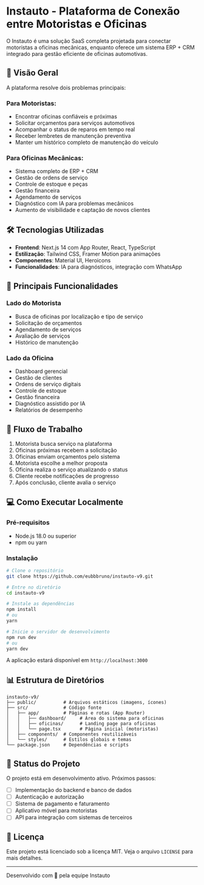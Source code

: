 # Instauto - Plataforma de Conexão entre Motoristas e Oficinas

O Instauto é uma solução SaaS completa projetada para conectar motoristas a oficinas mecânicas, enquanto oferece um sistema ERP + CRM integrado para gestão eficiente de oficinas automotivas.

## 🚀 Visão Geral

A plataforma resolve dois problemas principais:

### Para Motoristas:
- Encontrar oficinas confiáveis e próximas
- Solicitar orçamentos para serviços automotivos
- Acompanhar o status de reparos em tempo real
- Receber lembretes de manutenção preventiva
- Manter um histórico completo de manutenção do veículo

### Para Oficinas Mecânicas:
- Sistema completo de ERP + CRM
- Gestão de ordens de serviço
- Controle de estoque e peças
- Gestão financeira
- Agendamento de serviços
- Diagnóstico com IA para problemas mecânicos
- Aumento de visibilidade e captação de novos clientes

## 🛠️ Tecnologias Utilizadas

- **Frontend**: Next.js 14 com App Router, React, TypeScript
- **Estilização**: Tailwind CSS, Framer Motion para animações
- **Componentes**: Material UI, Heroicons
- **Funcionalidades**: IA para diagnósticos, integração com WhatsApp

## 📱 Principais Funcionalidades

### Lado do Motorista
- Busca de oficinas por localização e tipo de serviço
- Solicitação de orçamentos
- Agendamento de serviços
- Avaliação de serviços
- Histórico de manutenção

### Lado da Oficina
- Dashboard gerencial
- Gestão de clientes
- Ordens de serviço digitais
- Controle de estoque
- Gestão financeira
- Diagnóstico assistido por IA
- Relatórios de desempenho

## 🔄 Fluxo de Trabalho

1. Motorista busca serviço na plataforma
2. Oficinas próximas recebem a solicitação
3. Oficinas enviam orçamentos pelo sistema
4. Motorista escolhe a melhor proposta
5. Oficina realiza o serviço atualizando o status
6. Cliente recebe notificações de progresso
7. Após conclusão, cliente avalia o serviço

## 💻 Como Executar Localmente

### Pré-requisitos
- Node.js 18.0 ou superior
- npm ou yarn

### Instalação

```bash
# Clone o repositório
git clone https://github.com/eubbbruno/instauto-v9.git

# Entre no diretório
cd instauto-v9

# Instale as dependências
npm install
# ou
yarn

# Inicie o servidor de desenvolvimento
npm run dev
# ou
yarn dev
```

A aplicação estará disponível em `http://localhost:3000`

## 📊 Estrutura de Diretórios

```
instauto-v9/
├── public/          # Arquivos estáticos (imagens, ícones)
├── src/             # Código fonte
│   ├── app/         # Páginas e rotas (App Router)
│   │   ├── dashboard/     # Área do sistema para oficinas
│   │   ├── oficinas/      # Landing page para oficinas
│   │   └── page.tsx       # Página inicial (motoristas)
│   ├── components/  # Componentes reutilizáveis
│   └── styles/      # Estilos globais e temas
└── package.json     # Dependências e scripts
```

## 🚧 Status do Projeto

O projeto está em desenvolvimento ativo. Próximos passos:

- [ ] Implementação do backend e banco de dados
- [ ] Autenticação e autorização
- [ ] Sistema de pagamento e faturamento
- [ ] Aplicativo móvel para motoristas
- [ ] API para integração com sistemas de terceiros

## 📜 Licença

Este projeto está licenciado sob a licença MIT. Veja o arquivo `LICENSE` para mais detalhes.

---

Desenvolvido com 💙 pela equipe Instauto
